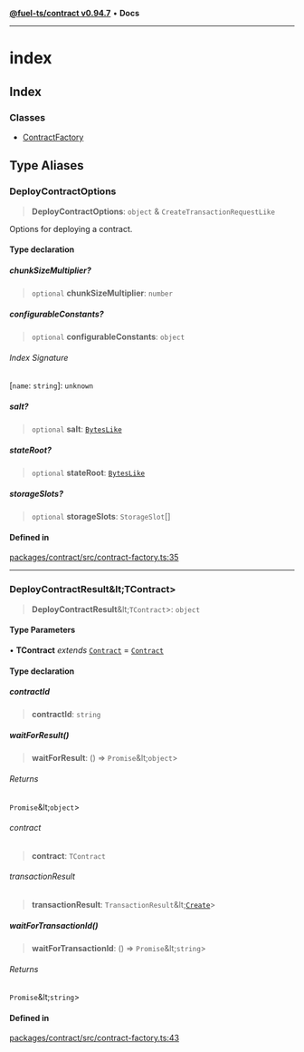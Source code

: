 [**@fuel-ts/contract v0.94.7**](../index.md) • **Docs**

***

# index

## Index

### Classes

- [ContractFactory](./ContractFactory.md)

## Type Aliases

### DeployContractOptions

> **DeployContractOptions**: `object` & `CreateTransactionRequestLike`

Options for deploying a contract.

#### Type declaration

##### chunkSizeMultiplier?

> `optional` **chunkSizeMultiplier**: `number`

##### configurableConstants?

> `optional` **configurableConstants**: `object`

###### Index Signature

 \[`name`: `string`\]: `unknown`

##### salt?

> `optional` **salt**: [`BytesLike`](../Interfaces/index.md#byteslike)

##### stateRoot?

> `optional` **stateRoot**: [`BytesLike`](../Interfaces/index.md#byteslike)

##### storageSlots?

> `optional` **storageSlots**: `StorageSlot`[]

#### Defined in

[packages/contract/src/contract-factory.ts:35](https://github.com/FuelLabs/fuels-ts/blob/8420c2fcbdf57cb5242e933369ca6c4c5f9d66c9/packages/contract/src/contract-factory.ts#L35)

***

### DeployContractResult\&lt;TContract\>

> **DeployContractResult**\&lt;`TContract`\>: `object`

#### Type Parameters

• **TContract** *extends* [`Contract`](../Program/Contract.md) = [`Contract`](../Program/Contract.md)

#### Type declaration

##### contractId

> **contractId**: `string`

##### waitForResult()

> **waitForResult**: () => `Promise`\&lt;`object`\>

###### Returns

`Promise`\&lt;`object`\>

###### contract

> **contract**: `TContract`

###### transactionResult

> **transactionResult**: `TransactionResult`\&lt;[`Create`](../Account/TransactionType.md#create)\>

##### waitForTransactionId()

> **waitForTransactionId**: () => `Promise`\&lt;`string`\>

###### Returns

`Promise`\&lt;`string`\>

#### Defined in

[packages/contract/src/contract-factory.ts:43](https://github.com/FuelLabs/fuels-ts/blob/8420c2fcbdf57cb5242e933369ca6c4c5f9d66c9/packages/contract/src/contract-factory.ts#L43)
